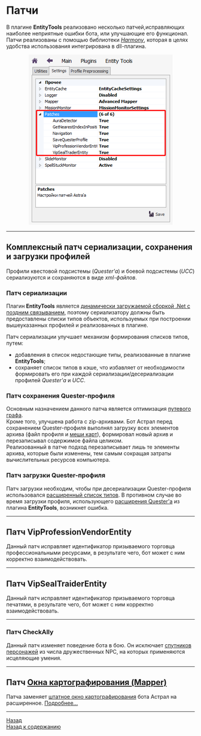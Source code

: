 # **Патчи**

В плагине **EntityTools** реализовано несколько патчей,исправляющих наиболее неприятные ошибки бота, или улучшающие его функционал.  
Патчи реализованы с помощью библиотеки [*Harmony*](https://harmony.pardeike.net/articles/intro.html), которая в целях удобства использования интегрирована в dll-плагина. 

<p align="center"><img src="../MainPanel/img/Settings/Patches.png"></p>

<!-- Patch the getter of the property 'Astral.Quester.Core.Meshes' succeeded
Patch the getter of the property 'Astral.Quester.Core.MapsMeshes' succeeded
Patch the setter of the property 'Astral.Quester.Core.MapsMeshes' succeeded
Patch of 'Astral.Quester.Core.Load' succeeded
Patch of 'Astral.Quester.Core.Save' succeeded
Patch of 'Astral.Controllers.Plugins.InitAssemblies()' succeeded
Patch of 'Astral.Functions.XmlSerializer.GetExtraTypes()' succeeded 

Patch of the 'ActionsPlayer.CheckAlly' succeeded!
Patch of the 'AddClass.Show' succeeded!
Patch of the 'VIP.get_SealTraderEntity' succeeded!
Patch of the 'VIP.get_ProfessionVendorEntity' succeeded!
Patch of the 'General.GetNearestIndexInPositionList' succeeded!
Patch 'ComplexPatch_Navigation' succeeded
Patch 'ComplexPatch_Mapper' succeeded
Patch 'ComplexPatch_Quester_UccEditing' succeeded-->

---

## **Комплексный патч сериализации, сохранения и загрузки профилей**

Профили квестовой подсистемы (*Quester'a*) и боевой подсистемы (*UCC*) сериализуются и сохраняются в виде *xml-файлов*.  

### **Патч сериализации**
Плагин **EntityTools** является [динамически загружаемой сборкой .Net с поздним связыванием](https://docs.microsoft.com/ru-ru/dotnet/framework/reflection-and-codedom/dynamically-loading-and-using-types), поэтому сериализатору должны быть предоставлены списки типов объектов, используемых при построении вышеуказанных профилей и реализованных в плагине.  

<a name = "ref-GetExtraTypes"></a>Патч сериализации улучшает механизм формирования списков типов, путем:
- добавления в список недостающие типы, реализованные в плагине **EntityTools**;
- сохраняет список типов в кэше, что избавляет от необходимости формировать его при каждой сериализации/десериализации профилей *Quester'а* и *UCC*.

### **Патч сохранения Quester-профиля**
Основным назначением данного патча является оптимизация [путевого графа](Mapper/Mapper-GraphTools-RU.md#ref-Compression).  
Кроме того, улучшена работа с zip-архивами. Бот Астрал перед сохранением Quester-профиля выполнял загрузку всех элементов архива (файл профиля и [меши карт](Mapper/Mapper-RU.md#ref-Meshes)), формировал новый архив и перезаписывал содержимое файла целиком.  
Реализованный в патче подход перезаписывает лишь те элементы архива, которые были изменены, тем самым сокращая затраты вычислительных ресурсов компьютера.

### **Патч загрузки Quester-профиля**
Патч загрузки необходим, чтобы при десериализации Quester-профиля использовался [расширенный список типов](#ref-GetExtraTypes).
В противном случае во время загрузки профиля, использующего [расширения Quester'a](../Quester/EntityTools-QuesterExtensions-RU.md) из плагина **EntityTools**, возникнет ошибка.

---

## **Патч VipProfessionVendorEntity**

Данный патч исправляет идентификатор призываемого торговца профессиональными ресурсами, в результате чего, бот может с ним корректно взаимодействовать. 

---

## **Патч VipSealTraiderEntity**

Данный патч исправляет идентификатор призываемого торговца печатями, в результате чего, бот может с ним корректно взаимодействовать.

---

### **Патч CheckAlly**

Данный патч изменяет поведение бота в бою. Он исключает [спутников персонажей]() из числа дружественных NPC, на которых применяются исцеляющие умения.  

---

<!-- ### **Патч AddClass.Show**

---

### **Комплексный патч Quester.UccEditing**

---

### **Патч GetNearestIndexInPositionList**

---

### **Комплексный патч Navigation**

Данный патч подменяет группу методов, вызываемых навигационной подсистемой бота при поиске пути.  

--- -->

## **Патч [Окна картографирования (Mapper)](Mapper/Mapper-RU.md)** 
Патча заменяет [штатное окно картографирования](https://www.neverwinter-bot.com/forums/viewtopic.php?p=43909#p43909) бота Астрал на расширенное. [Подробнее...](Mapper/Mapper-RU.md)

---

<a href="javascript:history.back()">Назад</a>  
[Назад к содержанию](../index.md)
